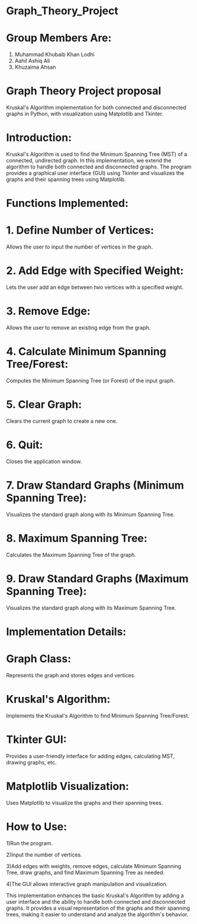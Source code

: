 # Graph_Theory_Project

# Group Members Are:
1) Muhammad Khubaib Khan Lodhi
2) Aahil Ashiq Ali
3) Khuzaima Ahsan

# Graph Theory Project proposal

Kruskal's Algorithm implementation for both connected and disconnected graphs in Python, with visualization using Matplotlib and Tkinter.

# Introduction:

Kruskal's Algorithm is used to find the Minimum Spanning Tree (MST) of a connected, undirected graph. In this implementation, we extend the algorithm to handle both connected and disconnected graphs. The program provides a graphical user interface (GUI) using Tkinter and visualizes the graphs and their spanning trees using Matplotlib.

# Functions Implemented:

# 1. Define Number of Vertices:

Allows the user to input the number of vertices in the graph.

# 2. Add Edge with Specified Weight:

Lets the user add an edge between two vertices with a specified weight.

# 3. Remove Edge:

Allows the user to remove an existing edge from the graph.

# 4. Calculate Minimum Spanning Tree/Forest:

Computes the Minimum Spanning Tree (or Forest) of the input graph.

# 5. Clear Graph:

Clears the current graph to create a new one.

# 6. Quit:

Closes the application window.

# 7. Draw Standard Graphs (Minimum Spanning Tree):

Visualizes the standard graph along with its Minimum Spanning Tree.

# 8. Maximum Spanning Tree:

Calculates the Maximum Spanning Tree of the graph.

# 9. Draw Standard Graphs (Maximum Spanning Tree):

Visualizes the standard graph along with its Maximum Spanning Tree.

# Implementation Details:

# Graph Class:

Represents the graph and stores edges and vertices.

# Kruskal's Algorithm:

Implements the Kruskal's Algorithm to find Minimum Spanning Tree/Forest.

# Tkinter GUI:

Provides a user-friendly interface for adding edges, calculating MST, drawing graphs, etc.

# Matplotlib Visualization:

Uses Matplotlib to visualize the graphs and their spanning trees.

# How to Use:

1)Run the program.

2)Input the number of vertices.

3)Add edges with weights, remove edges, calculate Minimum Spanning Tree, draw graphs, and find Maximum Spanning Tree as needed.

4)The GUI allows interactive graph manipulation and visualization.


This implementation enhances the basic Kruskal's Algorithm by adding a user interface and the ability to handle both connected and disconnected graphs. It provides a visual representation of the graphs and their spanning trees, making it easier to understand and analyze the algorithm's behavior.
